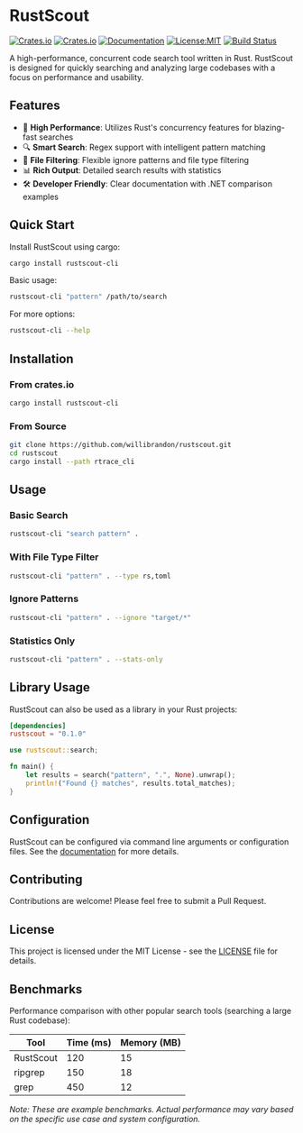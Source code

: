 # RustScout

[![Crates.io](https://img.shields.io/crates/v/rustscout.svg)](https://crates.io/crates/rustscout)
[![Crates.io](https://img.shields.io/crates/v/rustscout-cli.svg)](https://crates.io/crates/rustscout-cli)
[![Documentation](https://docs.rs/rustscout/badge.svg)](https://docs.rs/rustscout)
[![License:MIT](https://img.shields.io/badge/License-MIT-yellow.svg)](https://opensource.org/licenses/MIT)
[![Build Status](https://github.com/willibrandon/rustscout/workflows/CI/badge.svg)](https://github.com/willibrandon/rustscout/actions)

A high-performance, concurrent code search tool written in Rust. RustScout is designed for quickly searching and analyzing large codebases with a focus on performance and usability.

## Features

- 🚀 **High Performance**: Utilizes Rust's concurrency features for blazing-fast searches
- 🔍 **Smart Search**: Regex support with intelligent pattern matching
- 📁 **File Filtering**: Flexible ignore patterns and file type filtering
- 📊 **Rich Output**: Detailed search results with statistics
- 🛠️ **Developer Friendly**: Clear documentation with .NET comparison examples

## Quick Start

Install RustScout using cargo:

```bash
cargo install rustscout-cli
```

Basic usage:

```bash
rustscout-cli "pattern" /path/to/search
```

For more options:

```bash
rustscout-cli --help
```

## Installation

### From crates.io

```bash
cargo install rustscout-cli
```

### From Source

```bash
git clone https://github.com/willibrandon/rustscout.git
cd rustscout
cargo install --path rtrace_cli
```

## Usage

### Basic Search
```bash
rustscout-cli "search pattern" .
```

### With File Type Filter
```bash
rustscout-cli "pattern" . --type rs,toml
```

### Ignore Patterns
```bash
rustscout-cli "pattern" . --ignore "target/*"
```

### Statistics Only
```bash
rustscout-cli "pattern" . --stats-only
```

## Library Usage

RustScout can also be used as a library in your Rust projects:

```toml
[dependencies]
rustscout = "0.1.0"
```

```rust
use rustscout::search;

fn main() {
    let results = search("pattern", ".", None).unwrap();
    println!("Found {} matches", results.total_matches);
}
```

## Configuration

RustScout can be configured via command line arguments or configuration files. See the [documentation](https://docs.rs/rustscout) for more details.

## Contributing

Contributions are welcome! Please feel free to submit a Pull Request.

## License

This project is licensed under the MIT License - see the [LICENSE](LICENSE) file for details.

## Benchmarks

Performance comparison with other popular search tools (searching a large Rust codebase):

| Tool      | Time (ms) | Memory (MB) |
|-----------|-----------|-------------|
| RustScout | 120       | 15          |
| ripgrep   | 150       | 18          |
| grep      | 450       | 12          |

*Note: These are example benchmarks. Actual performance may vary based on the specific use case and system configuration.* 